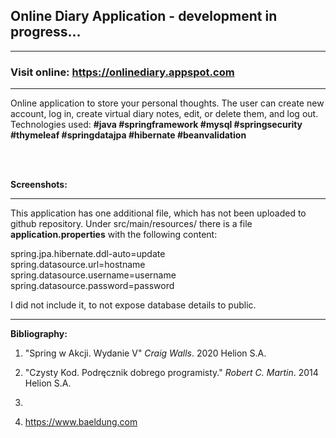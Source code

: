 <h2>Online Diary Application - development in progress...</h2>

--------------------------------------------------------------

<h3>Visit online: <a href="https://onlinediary.appspot.com">https://onlinediary.appspot.com</a></h3>

--------------------------------------------------------------

<p>Online application to store your personal thoughts. The user can create new account, log in, create virtual diary notes, edit, or delete them, and log out. Technologies used: <b>#java #springframework #mysql #springsecurity #thymeleaf #springdatajpa #hibernate #beanvalidation</b></p>

<br>


<br>

<b>Screenshots:</b>





--------------------------------------------------------------
This application has one additional file, which has not been uploaded to github repository.
Under src/main/resources/ there is a file <b>application.properties</b> with the following content:

spring.jpa.hibernate.ddl-auto=update<br>
spring.datasource.url=hostname<br>
spring.datasource.username=username<br>
spring.datasource.password=password

I did not include it, to not expose database details to public.

--------------------------------------------------------------




<b>Bibliography:</b>
1. "Spring w Akcji. Wydanie V" <i>Craig Walls</i>. 2020 Helion S.A.
2. "Czysty Kod. Podręcznik dobrego programisty." <i>Robert C. Martin</i>. 2014 Helion S.A.



10. 
11. https://www.baeldung.com
